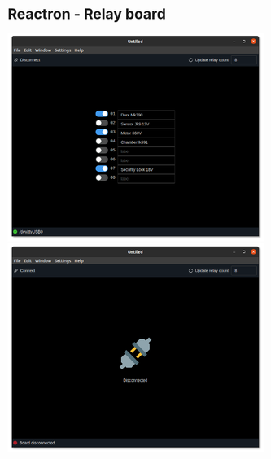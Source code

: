 # Reactron - Relay board

<img src='./images/relays-conn-01.png' class='background-img' width='auto'/>
<img src='./images/relays-disc-02.png' class='background-img' width='auto'/>


